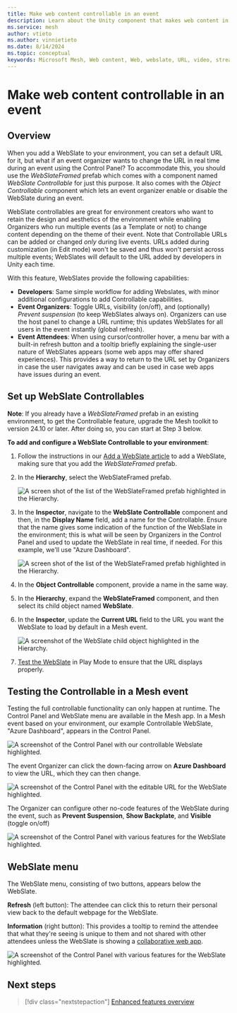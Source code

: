 ```yaml
---
title: Make web content controllable in an event
description: Learn about the Unity component that makes web content in Mesh controllable.
ms.service: mesh
author: vtieto
ms.author: vinnietieto
ms.date: 8/14/2024
ms.topic: conceptual
keywords: Microsoft Mesh, Web content, Web, webslate, URL, video, streaming video, whiteboard
---
```


# Make web content controllable in an event

## Overview  

When you add a WebSlate to your environment, you can set a default URL for it, but what if an event organizer wants to change the URL in real time during an event using the Control Panel? To accommodate this, you should use the *WebSlateFramed* prefab which comes with a component named *WebSlate Controllable* for just this purpose. It also comes with the *Object Controllable* component which lets an event organizer enable or disable the WebSlate during an event.

WebSlate controllables are great for environment creators who want to retain the design and aesthetics of the environment while enabling Organizers who run multiple events (as a Template or not) to change content depending on the theme of their event. Note that Controllable URLs can be added or changed *only* during live events. URLs added during customization (in Edit mode) won't be saved and thus won't persist across multiple events; WebSlates will default to the URL added by developers in Unity each time.

With this feature, WebSlates provide the following capabilities: 

- **Developers**: Same simple workflow for adding Webslates, with minor additional configurations to add Controllable capabilities.  
- **Event Organizers**: Toggle URLs, visibility (on/off), and (optionally) *Prevent suspension* (to keep WebSlates always on). Organizers can use the host panel to change a URL runtime; this updates WebSlates for all users in the event instantly (global refresh).  
- **Event Attendees**: When using cursor/controller hover, a menu bar with a built-in refresh button and a tooltip briefly explaining the single-user nature of WebSlates appears (some web apps may offer shared experiences). This provides a way to return to the URL set by Organizers in case the user navigates away and can be used in case web apps have issues during an event.  
 
## Set up WebSlate Controllables 

**Note**: If you already have a *WebSlateFramed* prefab in an existing environment, to get the Controllable feature, upgrade the Mesh toolkit to version 24.10 or later. After doing so, you can start at Step 3 below. 

**To add and configure a WebSlate Controllable to your environment**:

1. Follow the instructions in our [Add a WebSlate article](./add-a-webslate.md#add-a-webslate) to add a WebSlate, making sure that you add the *WebSlateFramed* prefab.
1. In the **Hierarchy**, select the WebSlateFramed prefab.

   ![A screen shot of the list of the WebSlateFramed prefab highlighted in the Hierarchy.](../../../media/enhance-your-environment/web_content/007-webslateframed-in-hierarchy.png)

1. In the **Inspector**, navigate to the **WebSlate Controllable** component and then, in the **Display Name** field, add a name for the Controllable. Ensure that the name gives some indication of the function of the WebSlate in the environment; this is what will be seen by Organizers in the Control Panel and used to update the WebSlate in real time, if needed. For this example, we'll use "Azure Dashboard".

   ![A screen shot of the list of the WebSlateFramed prefab highlighted in the Hierarchy.](../../../media/enhance-your-environment/web_content/008-display-name.png)

1. In the **Object Controllable** component, provide a name in the same way.
1. In the **Hierarchy**, expand the **WebSlateFramed** component, and then select its child object named **WebSlate**.
1. In the **Inspector**, update the **Current URL** field to the URL you want the WebSlate to load by default in a Mesh event.

   ![A screenshot of the WebSlate child object highlighted in the Hierarchy.](../../../media/enhance-your-environment/web_content/006-current-url.png)

1. [Test the WebSlate](./test-your-webslate.md) in Play Mode to ensure that the URL displays properly. 

## Testing the Controllable in a Mesh event

Testing the full controllable functionality can only happen at runtime. The Control Panel and WebSlate menu are available in the Mesh app. In a Mesh event based on your environment, our example Controllable WebSlate, "Azure Dashboard", appears in the Control Panel.

   ![A screenshot of the Control Panel with our controllable Webslate highlighted.](../../../media/enhance-your-environment/web_content/009-azure-dashboard.png)

The event Organizer can click the down-facing arrow on **Azure Dashboard** to view the URL, which they can then change.

   ![A screenshot of the Control Panel with the editable URL for the WebSlate highlighted.](../../../media/enhance-your-environment/web_content/010-url.png)

The Organizer can configure other no-code features of the WebSlate during the event, such as **Prevent Suspension**, **Show Backplate**, and **Visible** (toggle on/off) 

   ![A screenshot of the Control Panel with various features for the WebSlate highlighted.](../../../media/enhance-your-environment/web_content/011-other-no-code-features.png)

## WebSlate menu

The WebSlate menu, consisting of two buttons, appears below the WebSlate.

**Refresh** (left button): The attendee can click this to return their personal view back to the default webpage for the WebSlate.

**Information** (right button): This provides a tooltip to remind the attendee that what they're seeing is unique to them and not shared with other attendees unless the WebSlate is showing a [collaborative web app](./webcontent.md#single-user-and-collaborative-webslate-experiences). 

   ![A screenshot of the Control Panel with various features for the WebSlate highlighted.](../../../media/enhance-your-environment/web_content/012-webslate-menu.png)

## Next steps

> [!div class="nextstepaction"]
> [Enhanced features overview](../enhanced-features-overview.md)